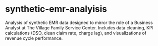 # synthetic-emr-analyisis
Analysis of synthetic EMR data designed to mirror the role of a Business Analyst at The Village Family Service Center. Includes data cleaning, KPI calculations (DSO, clean claim rate, charge lag), and visualizations of revenue cycle performance.
